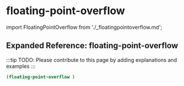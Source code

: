 # floating-point-overflow

import FloatingPointOverflow from './_floatingpointoverflow.md';

<FloatingPointOverflow />

## Expanded Reference: floating-point-overflow

:::tip
TODO: Please contribute to this page by adding explanations and examples
:::

```lisp
(floating-point-overflow )
```
